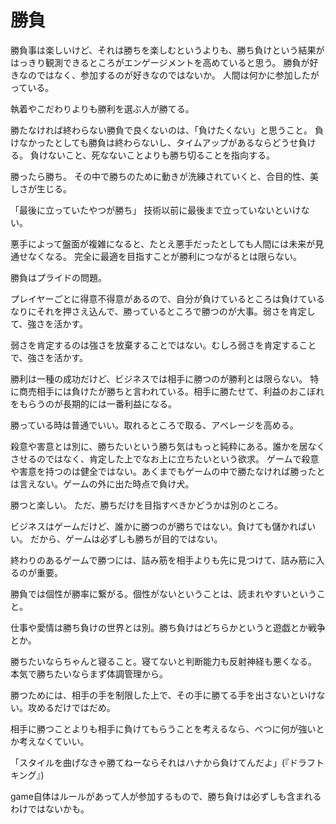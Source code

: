 # 勝負

勝負事は楽しいけど、それは勝ちを楽しむというよりも、勝ち負けという結果がはっきり観測できるところがエンゲージメントを高めていると思う。
勝負が好きなのではなく、参加するのが好きなのではないか。
人間は何かに参加したがっている。

執着やこだわりよりも勝利を選ぶ人が勝てる。

勝たなければ終わらない勝負で良くないのは、「負けたくない」と思うこと。
負けなかったとしても勝負は終わらないし、タイムアップがあるならどうせ負ける。
負けないこと、死なないことよりも勝ち切ることを指向する。

勝ったら勝ち。
その中で勝ちのために動きが洗練されていくと、合目的性、美しさが生じる。

「最後に立っていたやつが勝ち」
技術以前に最後まで立っていないといけない。

悪手によって盤面が複雑になると、たとえ悪手だったとしても人間には未来が見通せなくなる。
完全に最適を目指すことが勝利につながるとは限らない。

勝負はプライドの問題。

プレイヤーごとに得意不得意があるので、自分が負けているところは負けているなりにそれを押さえ込んで、勝っているところで勝つのが大事。弱さを肯定して、強さを活かす。

弱さを肯定するのは強さを放棄することではない。むしろ弱さを肯定することで、強さを活かす。

勝利は一種の成功だけど、ビジネスでは相手に勝つのが勝利とは限らない。
特に商売相手には負けたが勝ちと言われている。相手に勝たせて、利益のおこぼれをもらうのが長期的には一番利益になる。

勝っている時は普通でいい。取れるところで取る、アベレージを高める。

殺意や害意とは別に、勝ちたいという勝ち気はもっと純粋にある。誰かを居なくさせるのではなく、肯定した上でなお上に立ちたいという欲求。
ゲームで殺意や害意を持つのは健全ではない。あくまでもゲームの中で勝たなければ勝ったとは言えない。ゲームの外に出た時点で負け犬。

勝つと楽しい。
ただ、勝ちだけを目指すべきかどうかは別のところ。

ビジネスはゲームだけど、誰かに勝つのが勝ちではない。負けても儲かればいい。
だから、ゲームは必ずしも勝ちが目的ではない。

終わりのあるゲームで勝つには、詰み筋を相手よりも先に見つけて、詰み筋に入るのが重要。

勝負では個性が勝率に繋がる。個性がないということは、読まれやすいということ。

仕事や愛情は勝ち負けの世界とは別。勝ち負けはどちらかというと遊戯とか戦争とか。

勝ちたいならちゃんと寝ること。寝てないと判断能力も反射神経も悪くなる。
本気で勝ちたいならまず体調管理から。

勝つためには、相手の手を制限した上で、その手に勝てる手を出さないといけない。攻めるだけではだめ。

相手に勝つことよりも相手に負けてもらうことを考えるなら、べつに何が強いとか考えなくていい。

「スタイルを曲げなきゃ勝てねーならそれはハナから負けてんだよ」(『ドラフトキング』)

game自体はルールがあって人が参加するもので、勝ち負けは必ずしも含まれるわけではないかも。
